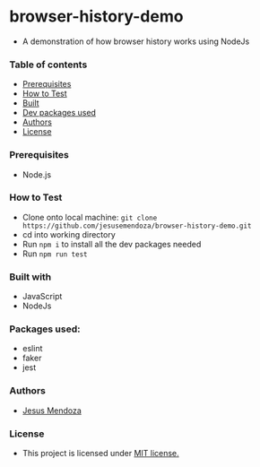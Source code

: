 # browser-history-demo
 
- A demonstration of how browser history works using NodeJs

### Table of contents 

- [Prerequisites](#prerequisites)
- [How to Test](#how-to-test)
- [Built](#built-with)
- [Dev packages used](#packages-used)
- [Authors](#authors)
- [License](#license)


### Prerequisites
- Node.js

### How to Test
 - Clone onto local machine: ```git clone https://github.com/jesusemendoza/browser-history-demo.git```
 - cd into working directory
 - Run ```npm i``` to install all the dev packages needed
 - Run ```npm run test```

 
### Built with 
- JavaScript
- NodeJs

### Packages used:
- eslint
- faker
- jest

### Authors
- [Jesus Mendoza](https://www.linkedin.com/in/jesusemendoza/)

### License
- This project is licensed under [MIT license.](https://raw.githubusercontent.com/Dot-money/dot-money/master/LICENSE)
